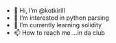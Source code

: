 - 👋 Hi, I’m @kotkirill
- 👀 I’m interested in python parsing
- 🌱 I’m currently learning solidity
- 📫 How to reach me ...in da club

<!---
kotkirill/kotkirill is a ✨ special ✨ repository because its `README.md` (this file) appears on your GitHub profile.
You can click the Preview link to take a look at your changes.
--->
